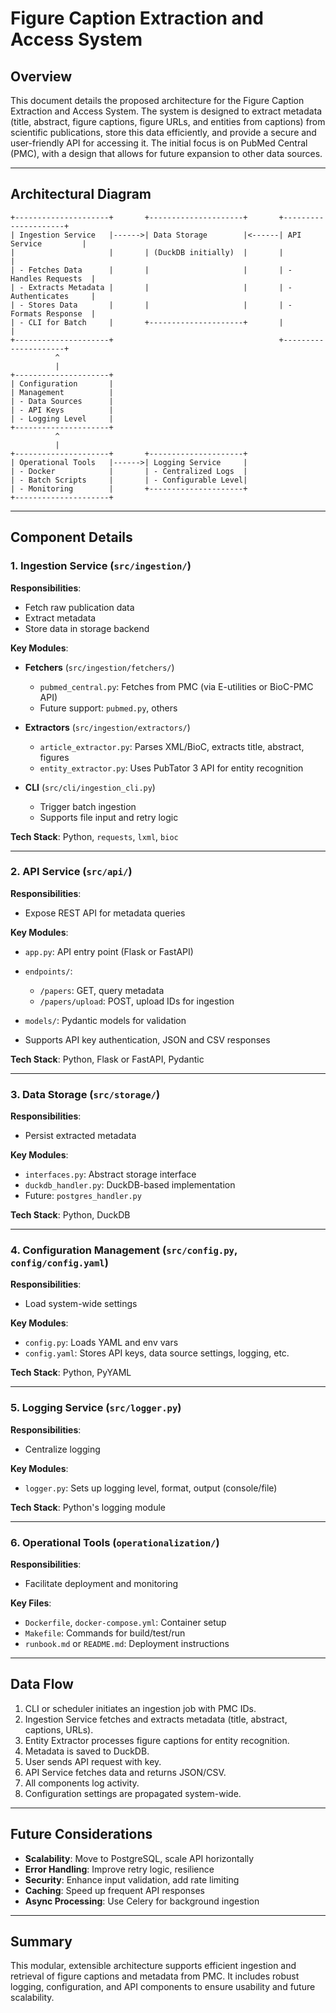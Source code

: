 # Figure Caption Extraction and Access System

## Overview

This document details the proposed architecture for the Figure Caption Extraction and Access System. The system is designed to extract metadata (title, abstract, figure captions, figure URLs, and entities from captions) from scientific publications, store this data efficiently, and provide a secure and user-friendly API for accessing it. The initial focus is on PubMed Central (PMC), with a design that allows for future expansion to other data sources.

---

## Architectural Diagram

```
+---------------------+       +---------------------+       +---------------------+
| Ingestion Service   |------>| Data Storage        |<------| API Service         |
|                     |       | (DuckDB initially)  |       |                     |
| - Fetches Data      |       |                     |       | - Handles Requests  |
| - Extracts Metadata |       |                     |       | - Authenticates     |
| - Stores Data       |       |                     |       | - Formats Response  |
| - CLI for Batch     |       +---------------------+       |                     |
+---------------------+                                     +---------------------+
          ^
          |
+---------------------+
| Configuration       |
| Management          |
| - Data Sources      |
| - API Keys          |
| - Logging Level     |
+---------------------+
          ^
          |
+---------------------+       +---------------------+
| Operational Tools   |------>| Logging Service     |
| - Docker            |       | - Centralized Logs  |
| - Batch Scripts     |       | - Configurable Level|
| - Monitoring        |       +---------------------+
+---------------------+
```

---

## Component Details

### 1. Ingestion Service (`src/ingestion/`)

**Responsibilities**:

* Fetch raw publication data
* Extract metadata
* Store data in storage backend

**Key Modules**:

* **Fetchers** (`src/ingestion/fetchers/`)

  * `pubmed_central.py`: Fetches from PMC (via E-utilities or BioC-PMC API)
  * Future support: `pubmed.py`, others

* **Extractors** (`src/ingestion/extractors/`)

  * `article_extractor.py`: Parses XML/BioC, extracts title, abstract, figures
  * `entity_extractor.py`: Uses PubTator 3 API for entity recognition

* **CLI** (`src/cli/ingestion_cli.py`)

  * Trigger batch ingestion
  * Supports file input and retry logic

**Tech Stack**: Python, `requests`, `lxml`, `bioc`

---

### 2. API Service (`src/api/`)

**Responsibilities**:

* Expose REST API for metadata queries

**Key Modules**:

* `app.py`: API entry point (Flask or FastAPI)
* `endpoints/`:

  * `/papers`: GET, query metadata
  * `/papers/upload`: POST, upload IDs for ingestion
* `models/`: Pydantic models for validation
* Supports API key authentication, JSON and CSV responses

**Tech Stack**: Python, Flask or FastAPI, Pydantic

---

### 3. Data Storage (`src/storage/`)

**Responsibilities**:

* Persist extracted metadata

**Key Modules**:

* `interfaces.py`: Abstract storage interface
* `duckdb_handler.py`: DuckDB-based implementation
* Future: `postgres_handler.py`

**Tech Stack**: Python, DuckDB

---

### 4. Configuration Management (`src/config.py`, `config/config.yaml`)

**Responsibilities**:

* Load system-wide settings

**Key Modules**:

* `config.py`: Loads YAML and env vars
* `config.yaml`: Stores API keys, data source settings, logging, etc.

**Tech Stack**: Python, PyYAML

---

### 5. Logging Service (`src/logger.py`)

**Responsibilities**:

* Centralize logging

**Key Modules**:

* `logger.py`: Sets up logging level, format, output (console/file)

**Tech Stack**: Python's logging module

---

### 6. Operational Tools (`operationalization/`)

**Responsibilities**:

* Facilitate deployment and monitoring

**Key Files**:

* `Dockerfile`, `docker-compose.yml`: Container setup
* `Makefile`: Commands for build/test/run
* `runbook.md` or `README.md`: Deployment instructions

---

## Data Flow

1. CLI or scheduler initiates an ingestion job with PMC IDs.
2. Ingestion Service fetches and extracts metadata (title, abstract, captions, URLs).
3. Entity Extractor processes figure captions for entity recognition.
4. Metadata is saved to DuckDB.
5. User sends API request with key.
6. API Service fetches data and returns JSON/CSV.
7. All components log activity.
8. Configuration settings are propagated system-wide.

---

## Future Considerations

* **Scalability**: Move to PostgreSQL, scale API horizontally
* **Error Handling**: Improve retry logic, resilience
* **Security**: Enhance input validation, add rate limiting
* **Caching**: Speed up frequent API responses
* **Async Processing**: Use Celery for background ingestion

---

## Summary

This modular, extensible architecture supports efficient ingestion and retrieval of figure captions and metadata from PMC. It includes robust logging, configuration, and API components to ensure usability and future scalability.

